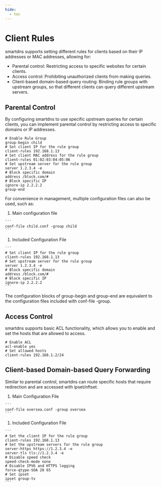 ```yaml
---
hide:
  - toc
---
```


# Client Rules

smartdns supports setting different rules for clients based on their IP addresses or MAC addresses, allowing for:

  * Parental control: Restricting access to specific websites for certain clients.
  * Access control: Prohibiting unauthorized clients from making queries.
  * Client-based domain-based query routing: Binding rule groups with upstream groups, so that different clients can query different upstream servers.

## Parental Control

  By configuring smartdns to use specific upstream queries for certain clients, you can implement parental control by restricting access to specific domains or IP addresses.

  ```
  # Enable Rule Group
  group-begin child
  # Set client IP for the rule group
  client-rules 192.168.1.13
  # Set client MAC address for the rule group
  client-rules 01:02:03:04:05:06
  # Set upstream server for the rule group
  server 1.2.3.4 -e
  # Block specific domain
  address /block.com/#
  # Block specific IP
  ignore-ip 2.2.2.2
  group-end
  ```

For convenience in management, multiple configuration files can also be used, such as:

  1. Main configuration file

    ```
    conf-file child.conf -group child
    ```

  1. Included Configuration File

    ```
    # Set client IP for the rule group
    client-rules 192.168.1.13
    # Set upstream server for the rule group
    server 1.2.3.4 -e
    # Block specific domain
    address /block.com/#
    # Block specific IP
    ignore-ip 2.2.2.2
    ```

The configuration blocks of group-begin and group-end are equivalent to the configuration files included with conf-file -group.

## Access Control

  smartdns supports basic ACL functionality, which allows you to enable and set the hosts that are allowed to access.

  ```
  # Enable ACL
  acl-enable yes
  # Set allowed hosts
  client-rules 192.168.1.2/24
  ```

## Client-based Domain-based Query Forwarding

Similar to parental control, smartdns can route specific hosts that require redirection and are accessed with ipset/nftset.

  1. Main Configuration File

    ```
    conf-file oversea.conf -group oversea
    ```

  1. Included Configuration File

    ```
    # Set the client IP for the rule group
    client-rules 192.168.1.13
    # Set the upstream servers for the rule group
    server-https https://1.2.3.4 -e
    server-tls tls://1.2.3.4 -e
    # Disable speed check
    speed-check-mode none
    # Disable IPV6 and HTTPS logging
    force-qtype-SOA 28 65
    # Set ipset
    ipset group-tv
    ```